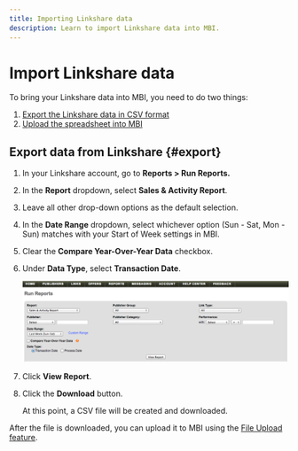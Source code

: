```yaml
---
title: Importing Linkshare data
description: Learn to import Linkshare data into MBI.
---
```

# Import Linkshare data

To bring your Linkshare data into MBI, you need to do two things:

1. [Export the Linkshare data in CSV format](../#export)
1. [Upload the spreadsheet into MBI](../connecting-data/using-file-uploader.md)

## Export data from Linkshare {#export}

1. In your Linkshare account, go to **Reports > Run Reports.**

1. In the **Report** dropdown, select **Sales & Activity Report**.

1. Leave all other drop-down options as the default selection.

1. In the **Date Range** dropdown, select whichever option (Sun - Sat, Mon - Sun) matches with your Start of Week settings in MBI.

1. Clear the **Compare Year-Over-Year Data** checkbox.

1. Under **Data Type**, select **Transaction Date**.

    ![importing\_linkshare\_data.png](../../../assets/importing_linkshare_data.png)

1. Click **View Report**.

1. Click the **Download** button.

   At this point, a CSV file will be created and downloaded.

After the file is downloaded, you can upload it to MBI using the [File Upload feature](../connecting-data/using-file-uploader.md).
